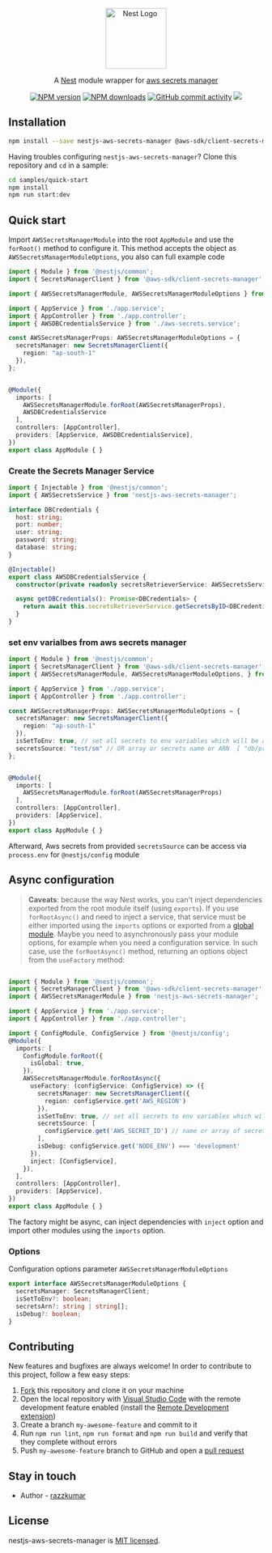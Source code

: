 <p align="center">
  <a href="http://nestjs.com"><img alt="Nest Logo" src="https://nestjs.com/img/logo-small.svg" width="120" /></a>
</p>

<p align="center">
  A <a href="https://github.com/nestjs/nest">Nest</a> module wrapper for <a href="https://aws.amazon.com/secrets-manager/">aws secrets manager</a> 
</p>

<p align="center">
  <a href="https://www.npmjs.com/package/nestjs-aws-secrets-manager"><img alt="NPM version" src="https://img.shields.io/npm/v/nestjs-aws-secrets-manager.svg" /></a>
  <a href="https://www.npmjs.com/package/nestjs-aws-secrets-manager"><img alt="NPM downloads" src="https://img.shields.io/npm/dw/nestjs-aws-secrets-manager.svg" /></a>
  <a href="https://github.com/gremo/nestjs-aws-secrets-manager/pulse"><img alt="GitHub commit activity" src="https://img.shields.io/github/commit-activity/m/gremo/nestjs-aws-secrets-manager"></a>
  <a href="https://github.com/gremo/nestjs-aws-secrets-manager/graphs/contributors" alt="Contributors"><img src="https://img.shields.io/github/contributors/gremo/nestjs-aws-secrets-manager" /></a>
  <!-- <a href="https://paypal.me/razzkumar" target="_blank"><img src="https://img.shields.io/badge/Donate-PayPal-ff3f59.svg"/></a> -->
</p>


## Installation

```bash
npm install --save nestjs-aws-secrets-manager @aws-sdk/client-secrets-manager
```

Having troubles configuring `nestjs-aws-secrets-manager`? Clone this repository and `cd` in a sample:

```bash
cd samples/quick-start
npm install
npm run start:dev
```

## Quick start

Import `AWSSecretsManagerModule` into the root `AppModule` and use the `forRoot()` method to configure it. This method accepts the object as `AWSSecretsManagerModuleOptions`, you also can full example code

```typescript
import { Module } from '@nestjs/common';
import { SecretsManagerClient } from '@aws-sdk/client-secrets-manager';

import { AWSSecretsManagerModule, AWSSecretsManagerModuleOptions } from 'nestjs-aws-secrets-manager';

import { AppService } from './app.service';
import { AppController } from './app.controller';
import { AWSDBCredentialsService } from './aws-secrets.service';

const AWSSecretsManagerProps: AWSSecretsManagerModuleOptions = {
  secretsManager: new SecretsManagerClient({
    region: "ap-south-1"
  }),
};


@Module({
  imports: [
    AWSSecretsManagerModule.forRoot(AWSSecretsManagerProps),
    AWSDBCredentialsService
  ],
  controllers: [AppController],
  providers: [AppService, AWSDBCredentialsService],
})
export class AppModule { }

```

### Create the Secrets Manager Service

```typescript
import { Injectable } from '@nestjs/common';
import { AWSSecretsService } from 'nestjs-aws-secrets-manager';

interface DBCredentials {
  host: string;
  port: number;
  user: string;
  password: string;
  database: string;
}

@Injectable()
export class AWSDBCredentialsService {
  constructor(private readonly secretsRetrieverService: AWSSecretsService) { }

  async getDBCredentials(): Promise<DBCredentials> {
    return await this.secretsRetrieverService.getSecretsByID<DBCredentials>('db-credentials'); // where db-credentials is the secret id
  }
}

```

### set env varialbes from aws secrets manager

```typescript
import { Module } from '@nestjs/common';
import { SecretsManagerClient } from '@aws-sdk/client-secrets-manager';
import { AWSSecretsManagerModule, AWSSecretsManagerModuleOptions, } from 'nestjs-aws-secrets-manager';

import { AppService } from './app.service';
import { AppController } from './app.controller';

const AWSSecretsManagerProps: AWSSecretsManagerModuleOptions = {
  secretsManager: new SecretsManagerClient({
    region: "ap-south-1"
  }),
  isSetToEnv: true, // set all secrets to env variables which will be available in process.env or @nest/config module
  secretsSource: "test/sm" // OR array or secrets name or ARN  [ "db/prod/config" ,"app/prod/config"],
};


@Module({
  imports: [
    AWSSecretsManagerModule.forRoot(AWSSecretsManagerProps)
  ],
  controllers: [AppController],
  providers: [AppService],
})
export class AppModule { }

```

Afterward, Aws secrets from provided `secretsSource` can be access via `process.env` for `@nestjs/config` module

## Async configuration

> **Caveats**: because the way Nest works, you can't inject dependencies exported from the root module itself (using `exports`). If you use `forRootAsync()` and need to inject a service, that service must be either imported using the `imports` options or exported from a [global module](https://docs.nestjs.com/modules#global-modules).
Maybe you need to asynchronously pass your module options, for example when you need a configuration service. In such case, use the `forRootAsync()` method, returning an options object from the `useFactory` method:

```typescript

import { Module } from '@nestjs/common';
import { SecretsManagerClient } from '@aws-sdk/client-secrets-manager';
import { AWSSecretsManagerModule } from 'nestjs-aws-secrets-manager';

import { AppService } from './app.service';
import { AppController } from './app.controller';

import { ConfigModule, ConfigService } from '@nestjs/config';
@Module({
  imports: [
    ConfigModule.forRoot({
      isGlobal: true,
    }),
    AWSSecretsManagerModule.forRootAsync({
      useFactory: (configService: ConfigService) => ({
        secretsManager: new SecretsManagerClient({
          region: configService.get('AWS_REGION')
        }),
        isSetToEnv: true, // set all secrets to env variables which will be available in process.env or @nest/config module
        secretsSource: [
          configService.get('AWS_SECRET_ID') // name or array of secret names
        ],
        isDebug: configService.get('NODE_ENV') === 'development'
      }),
      inject: [ConfigService],
    }),
  ],
  controllers: [AppController],
  providers: [AppService],
})
export class AppModule { }
```

The factory might be async, can inject dependencies with `inject` option and import other modules using the `imports` option.


### Options

Configuration options parameter `AWSSecretsManagerModuleOptions`

```typescript
export interface AWSSecretsManagerModuleOptions {
  secretsManager: SecretsManagerClient;
  isSetToEnv?: boolean;
  secretsArn?: string | string[];
  isDebug?: boolean;
}
```

## Contributing

New features and bugfixes are always welcome! In order to contribute to this project, follow a few easy steps:

<!-- <p align="center"> -->
<!--   <a href="https://paypal.me/marcopolichetti" target="_blank"><img src="https://img.shields.io/badge/Donate-PayPal-ff3f59.svg"/></a> -->
<!-- </p> -->

1. [Fork](https://help.github.com/en/github/getting-started-with-github/fork-a-repo) this repository and clone it on your machine
2. Open the local repository with [Visual Studio Code](https://code.visualstudio.com/) with the remote development feature enabled (install the [Remote Development extension](https://marketplace.visualstudio.com/items?itemName=ms-vscode-remote.vscode-remote-extensionpack))
3. Create a branch `my-awesome-feature` and commit to it
4. Run `npm run lint`, `npm run format` and `npm run build` and verify that they complete without errors
5. Push `my-awesome-feature` branch to GitHub and open a [pull request](https://help.github.com/en/github/collaborating-with-issues-and-pull-requests/about-pull-requests)

## Stay in touch

- Author - [razzkumar](mailto::razzkumar.dev@gmail.com)

## License

nestjs-aws-secrets-manager is [MIT licensed](LICENSE).
